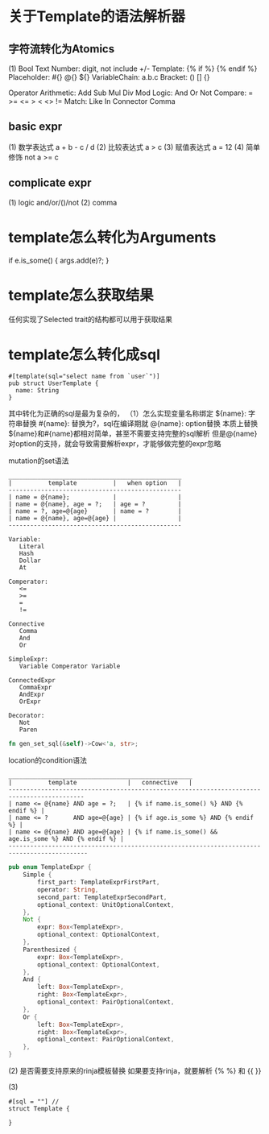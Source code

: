 # 关于Template的语法解析器
## 字符流转化为Atomics
(1)
Bool
Text
Number: digit, not include +/-
Template: {% if %} {% endif %}
Placeholder: #{} @{} ${}
VariableChain: a.b.c
Bracket: () [] {}

Operator
   Arithmetic: Add Sub Mul Div Mod
   Logic: And Or Not
   Compare: = >= <= > < <> !=
   Match: Like In
Connector
   Comma



## basic expr
(1) 数学表达式 a + b - c / d
(2) 比较表达式 a > c
(3) 赋值表达式 a = 12
(4) 简单修饰 not a >= c

## complicate expr
(1) logic and/or/()/not
(2) comma



# template怎么转化为Arguments
if e.is_some() {
   args.add(e)?;
}

# template怎么获取结果
任何实现了Selected trait的结构都可以用于获取结果

# template怎么转化成sql
```
#[template(sql="select name from `user`")]
pub struct UserTemplate {
  name: String
}
```
其中转化为正确的sql是最为复杂的，
（1）怎么实现变量名称绑定
${name}: 字符串替换
#{name}: 替换为?，sql在编译期就
@{name}: option替换
本质上替换\${name}和#{name}都相对简单，甚至不需要支持完整的sql解析
但是@{name}对option的支持，就会导致需要解析expr，才能够做完整的expr忽略

mutation的set语法 
```text
________________________________________________
|          template          |   when option   |  
------------------------------------------------
| name = @{name};            |                 |    
| name = @{name}, age = ?;   | age = ?         |
| name = ?, age=@{age}       | name = ?        | 
| name = @{name}, age=@{age} |                 | 
------------------------------------------------
```
```
Variable:
   Literal
   Hash
   Dollar
   At

Comperator:
   <=
   >=
   =
   !=
   
Connective
   Comma
   And
   Or
   
SimpleExpr:
   Variable Comperator Variable   
 
ConnectedExpr
   CommaExpr
   AndExpr
   OrExpr
   
Decorator:
   Not
   Paren

```




```rust
fn gen_set_sql(&self)->Cow<'a, str>;
```

location的condition语法
```text
___________________________________________________
|          template              |   connective   |  
------------------------------------------------------------------------------------------- 
| name <= @{name} AND age = ?;   | {% if name.is_some() %} AND {% endif %} |
| name <= ?       AND age=@{age} | {% if age.is_some %} AND {% endif %} | 
| name <= @{name} AND age=@{age} | {% if name.is_some() &&  age.is_some %} AND {% endif %} | 
--------------------------------------------------------------------------------------------
```






```rust
pub enum TemplateExpr {
    Simple {
        first_part: TemplateExprFirstPart,
        operator: String,
        second_part: TemplateExprSecondPart,
        optional_context: UnitOptionalContext,
    },
    Not {
        expr: Box<TemplateExpr>,
        optional_context: OptionalContext,
    },
    Parenthesized {
        expr: Box<TemplateExpr>,
        optional_context: OptionalContext,
    },
    And {
        left: Box<TemplateExpr>,
        right: Box<TemplateExpr>,
        optional_context: PairOptionalContext,
    },
    Or {
        left: Box<TemplateExpr>,
        right: Box<TemplateExpr>,
        optional_context: PairOptionalContext,
    },
}
```

(2) 是否需要支持原来的rinja模板替换
如果要支持rinja，就要解析 {% %} 和 {{ }}

(3)
```
#[sql = ""] //
struct Template {

}
```